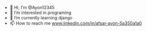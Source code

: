 - 👋 Hi, I’m @Ayon12345
- 👀 I’m interested in programing
- 🌱 I’m currently learning django 
- 📫 How to reach me www.linkedin.com/in/afsar-ayon-5a350a1a0

<!---
Ayon12345/Ayon12345 is a ✨ special ✨ repository because its `README.md` (this file) appears on your GitHub profile.
You can click the Preview link to take a look at your changes.
--->
